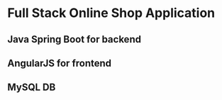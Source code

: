 # Full Stack Online Shop Application

## Java Spring Boot for backend
## AngularJS for frontend
## MySQL DB

